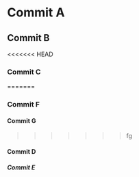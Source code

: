 # Commit A
## Commit B
<<<<<<< HEAD
### Commit C
=======
### Commit F
#### Commit G

>>>>>>> fg

#### Commit D
##### Commit E

